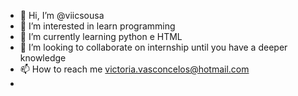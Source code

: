 - 👋 Hi, I’m @viicsousa
- 👀 I’m interested in learn programming
- 🌱 I’m currently learning python e HTML
- 💞️ I’m looking to collaborate on internship until you have a deeper knowledge
- 📫 How to reach me victoria.vasconcelos@hotmail.com
- 
<!---
viicsousa/viicsousa is a ✨ special ✨ repository because its `README.md` (this file) appears on your GitHub profile.
You can click the Preview link to take a look at your changes.
--->
